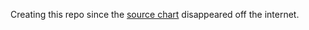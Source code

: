 Creating this repo since the [source chart](https://artifacthub.io/packages/helm/itscontained/traefik-forward-auth) disappeared off the internet.